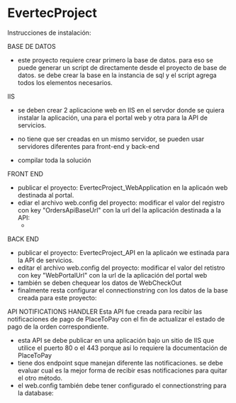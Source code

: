 # EvertecProject

Instrucciones de instalación:

BASE DE DATOS
- este proyecto requiere crear primero la base de datos.
	para eso se puede generar un script de directamente desde el proyecto de base de datos.
	se debe crear la base en la instancia de sql y el script agrega todos los elementos necesarios.
	

IIS
- se deben crear 2 aplicacione web en IIS en el servdor donde se quiera instalar la aplicación, una para el portal web y otra para la API de servicios.
- no tiene que ser creadas en un mismo servidor, se pueden usar servidores diferentes para front-end y back-end


- compilar toda la solución

FRONT END
- publicar el proyecto: EvertecProject_WebApplication en la aplicaón web destinada al portal.
- ediar el archivo web.config del proyecto: modificar el valor del registro con key "OrdersApiBaseUrl" con la url del la aplicación destinada a la API:
    - <add key="OrdersApiBaseUrl" value="http://{{servdor}}:{{puerto}}/{{nombre de aplición}}/API/"/>


BACK END
- publicar el proyecto: EvertecProject_API en la aplicaón we estinada para la API de servicios.
- editar el archivo web.config del proyecto: modificar el valor del retistro con key "WebPortalUrl" con la url de la aplicación del portal web
    <add key="WebPortalUrl" value="http://{{servdor}}:{{puerto}}/{{nombre de aplición}}/pages/OrderStatus.aspx?orderId={0}"/>
- también se deben chequear los datos de WebCheckOut
    <add key="Login" value="6dd490faf9cb87a9862245da41170ff2" />
    <add key="TranKey" value="024h1IlD" />
    <add key="WebCheckOutUrl" value="https://test.placetopay.com/redirection/" />
- finalmente resta configurar el connectionstring con los datos de la base creada para este proyecto:
    <add name="Orders" connectionString="server={{servidor}};database={{database name}};Integrated Security=True" providerName="System.Data.SqlClient" />


API NOTIFICATIONS HANDLER
Esta API fue creada para recibir las notificaciones de pago de PlaceToPay con el fin de actualizar el estado de pago de la orden correspondiente.

- esta API se debe publicar en una aplicación bajo un sitio de IIS que utilice el puerto 80 o el 443 porque así lo requiere la documentación de PlaceToPay
- tiene dos endpoint sque manejan diferente las notificaciones. se debe evaluar cual es la mejor forma de recibir esas notificaciones para quitar el otro método.
- el web.config también debe tener configurado el connectionstring para la database:
    <add name="Orders" connectionString="server={{servidor}};database={{database name}};Integrated Security=True" providerName="System.Data.SqlClient" />

